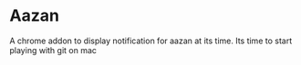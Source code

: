 # Aazan
A chrome addon to display notification for aazan at its time.
Its time to start playing with git on mac

